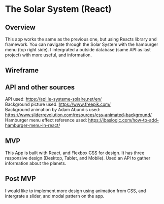 # The Solar System (React)

## Overview
This app works the same as the previous one, but using Reacts library and framework. You can navigate through the Solar System with the hamburger menu (top right side). I intergrated a outside database (same API as last project) with more useful, and information.

## Wireframe

## API and other sources
API used: https://api.le-systeme-solaire.net/en/ <br>
Background picture used: https://www.freepik.com/ <br>
Background animation by Adam Abundis used: https://www.sliderrevolution.com/resources/css-animated-background/ <br>
Hamburger menu effect reference used: https://ibaslogic.com/how-to-add-hamburger-menu-in-react/

## MVP
This App is built with React, and Flexbox CSS for design. It has three responsive design (Desktop, Tablet, and Mobile). Used an API to gather information about the planets.

## Post MVP 
I would like to implement more design using animation from CSS, and intergrate a slider, and modal pattern on the app. 